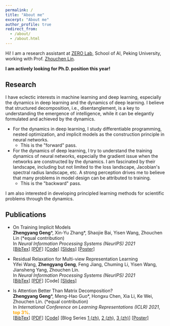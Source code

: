 ```yaml
---
permalink: /
title: "About me"
excerpt: "About me"
author_profile: true
redirect_from: 
  - /about/
  - /about.html
---
```


Hi! I am a research assistant at [ZERO Lab](https://zero-lab-pku.github.io/), School of AI, Peking University, working with Prof. [Zhouchen Lin](https://zhouchenlin.github.io/).

**I am actively looking for Ph.D. position this year!**

Research
---------

I have eclectic interests in machine learning and deep learning, especially the dynamics in deep learning and the dynamics of deep learning. I believe that structured decomposition, i.e., disentanglement, is a key to understanding the emergence of intelligence, while it can be elegantly formulated and achieved by the dynamics.

- For the dynamics in deep learning, I study differentiable programming, nested optimization, and implicit models as the construction principle in neural networks.
  - This is the "forward" pass.
- For the dynamics of deep learning, I try to understand the training dynamics of neural networks, especially the gradient issue when the networks are constructed by the dynamics. I am fascinated by their landscape, including but not limited to the loss landscape, Jacobian's spectral radius landscape, etc. A strong perception drives me to believe that many problems in model design can be attributed to training.
  - This is the "backward" pass.

I am also interested in developing principled learning methods for scientific problems through the dynamics.

Publications
---------

- On Training Implicit Models \
  **Zhengyang Geng**\*, Xin-Yu Zhang\*, Shaojie Bai, Yisen Wang, Zhouchen Lin
  (\*equal contribution) \
  In *Neural Information Processing Systems (NeurIPS) 2021* \
  [[BibTex]](https://github.com/Gsunshine/Gsunshine.github.io/blob/master/assets/bib/phantom_grad.bib) [[PDF]](https://arxiv.org/pdf/2111.05177.pdf) [[Code]](https://github.com/Gsunshine/phantom_grad) [[Slides]](https://github.com/Gsunshine/Gsunshine.github.io/blob/master/assets/slides/2021_NeurIPS_On_Training_Implicit_Models_slides.pdf) [[Poster]](https://github.com/Gsunshine/Gsunshine.github.io/blob/master/assets/poster/2021_NeurIPS_On_Training_Implicit_Models_poster.pdf)

- Residual Relaxation for Multi-view Representation Learning \
  Yifei Wang, **Zhengyang Geng**, Feng Jiang, Chuming Li, Yisen Wang, Jiansheng Yang, Zhouchen Lin. \
  In *Neural Information Processing Systems (NeurIPS) 2021* \
  [[BibTex]](https://github.com/Gsunshine/Gsunshine.github.io/blob/master/assets/bib/prelax.bib) [[PDF]](https://arxiv.org/pdf/2110.15348.pdf) [Code] [[Slides]](https://yifeiwang77.github.io/files/slides/NeurIPS2021_Prelax_slides.pdf) 

- Is Attention Better Than Matrix Decomposition? \
  **Zhengyang Geng**\*, Meng-Hao Guo\*, Hongxu Chen, Xia Li, Ke Wei, Zhouchen Lin.
  (\*equal contribution) \
  In *International Conference on Learning Representations (ICLR) 2021*, **<font color='orange'>top 3%</font>**. \
  [[BibTex](https://github.com/Gsunshine/Gsunshine.github.io/blob/master/assets/bib/ham.bib)] [[PDF](https://arxiv.org/pdf/2109.04553.pdf)] [[Code](https://github.com/Gsunshine/Enjoy-Hamburger)] [Blog Series [1 (zh)](https://zhuanlan.zhihu.com/p/369769485), [2 (zh)](https://zhuanlan.zhihu.com/p/369855045), [3 (zh)](https://zhuanlan.zhihu.com/p/370410446)] [[Poster]](https://github.com/Gsunshine/Gsunshine.github.io/blob/master/assets/poster/2021_ICLR_Ham_poster.png)